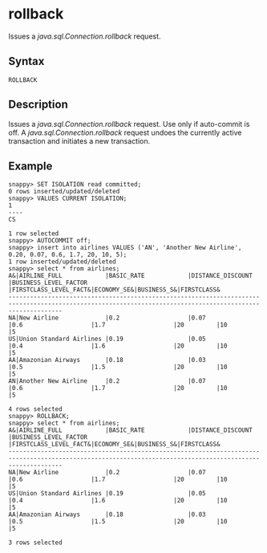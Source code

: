 # rollback

Issues a *java.sql.Connection.rollback* request.

## Syntax

```no-highlight
ROLLBACK 
```

<a id="description"></a>
## Description

Issues a *java.sql.Connection.rollback* request. Use only if auto-commit is off. A *java.sql.Connection.rollback* request undoes the currently active transaction and initiates a new transaction.

## Example

```no-highlight
snappy> SET ISOLATION read committed;
0 rows inserted/updated/deleted
snappy> VALUES CURRENT ISOLATION;
1
----
CS

1 row selected
snappy> AUTOCOMMIT off;
snappy> insert into airlines VALUES ('AN', 'Another New Airline', 0.20, 0.07, 0.6, 1.7, 20, 10, 5);
1 row inserted/updated/deleted
snappy> select * from airlines;
A&|AIRLINE_FULL            |BASIC_RATE            |DISTANCE_DISCOUNT     |BUSINESS_LEVEL_FACTOR |FIRSTCLASS_LEVEL_FACT&|ECONOMY_SE&|BUSINESS_S&|FIRSTCLASS&
-----------------------------------------------------------------------------------------------------------------------------------------------------------
NA|New Airline             |0.2                   |0.07                  |0.6                   |1.7                   |20         |10         |5
US|Union Standard Airlines |0.19                  |0.05                  |0.4                   |1.6                   |20         |10         |5
AA|Amazonian Airways       |0.18                  |0.03                  |0.5                   |1.5                   |20         |10         |5
AN|Another New Airline     |0.2                   |0.07                  |0.6                   |1.7                   |20         |10         |5

4 rows selected
snappy> ROLLBACK;
snappy> select * from airlines;
A&|AIRLINE_FULL            |BASIC_RATE            |DISTANCE_DISCOUNT     |BUSINESS_LEVEL_FACTOR |FIRSTCLASS_LEVEL_FACT&|ECONOMY_SE&|BUSINESS_S&|FIRSTCLASS&
-----------------------------------------------------------------------------------------------------------------------------------------------------------
NA|New Airline             |0.2                   |0.07                  |0.6                   |1.7                   |20         |10         |5
US|Union Standard Airlines |0.19                  |0.05                  |0.4                   |1.6                   |20         |10         |5
AA|Amazonian Airways       |0.18                  |0.03                  |0.5                   |1.5                   |20         |10         |5

3 rows selected
```


